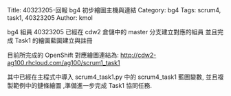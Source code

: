 Title: 40323205-回報 bg4 初步繪圖主機與連結
Category: bg4
Tags: scrum4, task1, 40323205
Author: kmol

bg4 組員 40323205 已經在 cdw2 倉儲中的 master 分支建立對應的組員 並且完成 Task1 的繪圖藍圖建立與註冊

<!-- PELICAN_END_SUMMARY -->

目前所完成的 OpenShift 對應繪圖連結為: <a href="http://cdw2-ag100.rhcloud.com/ag100/scrum1_task1">http://cdw2-ag100.rhcloud.com/ag100/scrum1_task1</a>

其中已經在主程式中導入 scrum4_task1.py 中的 scrum4_task1 藍圖變數, 並且複製範例中的鏈條繪圖 ,準備進一步完成 Task1 協同任務.
